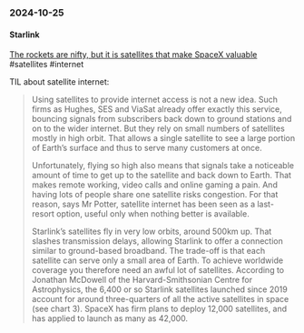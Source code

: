 ### 2024-10-25
#### Starlink
[The rockets are nifty, but it is satellites that make SpaceX valuable](https://www.economist.com/briefing/2024/10/17/the-rockets-are-nifty-but-it-is-satellites-that-make-spacex-valuable) #satellites #internet

TIL about satellite internet:

> Using satellites to provide internet access is not a new idea. Such firms as Hughes, SES and ViaSat already offer exactly this service, bouncing signals from subscribers back down to ground stations and on to the wider internet. But they rely on small numbers of satellites mostly in high orbit. That allows a single satellite to see a large portion of Earth’s surface and thus to serve many customers at once.
>
> Unfortunately, flying so high also means that signals take a noticeable amount of time to get up to the satellite and back down to Earth. That makes remote working, video calls and online gaming a pain. And having lots of people share one satellite risks congestion. For that reason, says Mr Potter, satellite internet has been seen as a last-resort option, useful only when nothing better is available.
>
> Starlink’s satellites fly in very low orbits, around 500km up. That slashes transmission delays, allowing Starlink to offer a connection similar to ground-based broadband. The trade-off is that each satellite can serve only a small area of Earth. To achieve worldwide coverage you therefore need an awful lot of satellites. According to Jonathan McDowell of the Harvard-Smithsonian Centre for Astrophysics, the 6,400 or so Starlink satellites launched since 2019 account for around three-quarters of all the active satellites in space (see chart 3). SpaceX has firm plans to deploy 12,000 satellites, and has applied to launch as many as 42,000.


